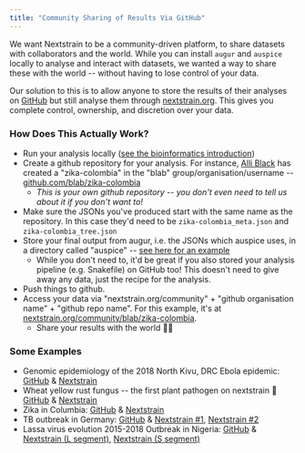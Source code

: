 ```yaml
---
title: "Community Sharing of Results Via GitHub"
---
```


We want Nextstrain to be a community-driven platform, to share datasets with collaborators and the world.
While you can install `augur` and `auspice` locally to analyse and interact with datasets, we wanted a way to share these with the world -- without having to lose control of your data.

Our solution to this is to allow anyone to store the results of their analyses on [GitHub](https://github.com) but still analyse them through [nextstrain.org](https://nextstrain.org). This gives you complete control, ownership, and discretion over your data.


### How Does This Actually Work?
* Run your analysis locally ([see the bioinformatics introduction](/docs/bioinformatics/introduction-to-augur))
* Create a github repository for your analysis. For instance, [Alli Black](https://bedford.io/team/allison-black/) has created a "zika-colombia" in the "blab" group/organisation/username -- [github.com/blab/zika-colombia](https://github.com/blab/zika-colombia)
  * _This is your own github repository -- you don't even need to tell us about it if you don't want to!_
* Make sure the JSONs you've produced start with the same name as the repository. In this case they'd need to be `zika-colombia_meta.json` and `zika-colombia_tree.json`
* Store your final output from augur, i.e. the JSONs which auspice uses, in a directory called "auspice" -- [see here for an example](https://github.com/blab/zika-colombia/tree/master/auspice)
  * While you don't need to, it'd be great if you also stored your analysis pipeline (e.g. Snakefile) on GitHub too! This doesn't need to give away any data, just the recipe for the analysis.
* Push things to github.
* Access your data via "nextstrain.org/community" + "github organisation name" + "github repo name". For this example, it's at [nextstrain.org/community/blab/zika-colombia](https://nextstrain.org/community/blab/zika-colombia).
  * Share your results with the world 🎉🎉

### Some Examples

* Genomic epidemiology of the 2018 North Kivu, DRC Ebola epidemic: [GitHub](https://github.com/inrb-drc/ebola-nord-kivu) & [Nextstrain](https://nextstrain.org/community/inrb-drc/ebola-nord-kivu) 
* Wheat yellow rust fungus -- the first plant pathogen on nextstrain 🎉 [GitHub](https://github.com/saunderslab/PST) & [Nextstrain](https://nextstrain.org/community/saunderslab/PST)
* Zika in Columbia: [GitHub](https://github.com/blab/zika-colombia) & [Nextstrain](https://nextstrain.org/community/blab/zika-colombia) 
* TB outbreak in Germany: [GitHub](https://github.com/idolawoye/tb) & [Nextstrain #1](https://nextstrain.org/community/idolawoye/tb/1), [Nextstrain #2](https://nextstrain.org/community/idolawoye/tb/2) 
* Lassa virus evolution 2015-2018 Outbreak in Nigeria: [GitHub](https://github.com/pauloluniyi/lassa) & [Nextstrain (L segment)](https://nextstrain.org/community/pauloluniyi/lassa/l), [Nextstrain (S segment)](https://nextstrain.org/community/pauloluniyi/lassa/s) 